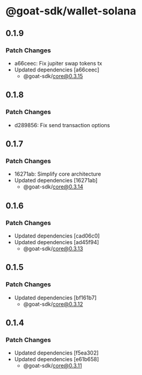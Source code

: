 # @goat-sdk/wallet-solana

## 0.1.9

### Patch Changes

- a66ceec: Fix jupiter swap tokens tx
- Updated dependencies [a66ceec]
  - @goat-sdk/core@0.3.15

## 0.1.8

### Patch Changes

- d289856: Fix send transaction options

## 0.1.7

### Patch Changes

- 16271ab: Simplify core architecture
- Updated dependencies [16271ab]
  - @goat-sdk/core@0.3.14

## 0.1.6

### Patch Changes

- Updated dependencies [cad06c0]
- Updated dependencies [ad45f94]
  - @goat-sdk/core@0.3.13

## 0.1.5

### Patch Changes

- Updated dependencies [bf161b7]
  - @goat-sdk/core@0.3.12

## 0.1.4

### Patch Changes

- Updated dependencies [f5ea302]
- Updated dependencies [e61b658]
  - @goat-sdk/core@0.3.11
